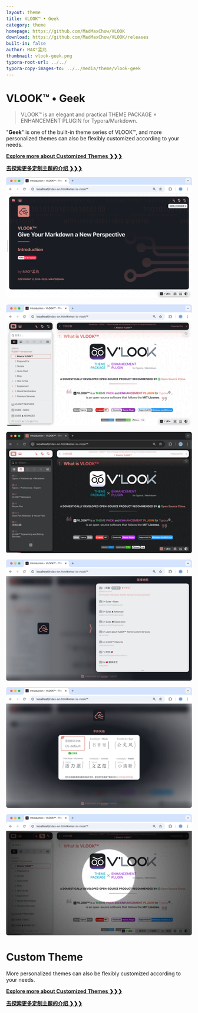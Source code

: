 ```yaml
---
layout: theme
title: VLOOK™ • Geek
category: theme
homepage: https://github.com/MadMaxChow/VLOOK
download: https://github.com/MadMaxChow/VLOOK/releases
built-in: false
author: MAX°孟兆
thumbnail: vlook-geek.png
typora-root-url: ../../
typora-copy-images-to: ../../media/theme/vlook-geek
---
```


# VLOOK™ • Geek

> VLOOK™ is an elegant and practical THEME PACKAGE × ENHANCEMENT PLUGIN for Typora/Markdown.



"**Geek**" is one of the built-in theme series of VLOOK™, and more personalized themes can also be flexibly customized according to your needs.



[**Explore more about Customized Themes ❯❯❯**](https://vlook-doc.pages.dev/vip-en)

[**去探索更多定制主题的介绍 ❯❯❯**](https://vlook-doc.pages.dev/vip)



![vlook-theme-preview-01](/media/theme/vlook-geek/preview-01.png)

![vlook-theme-preview-02](/media/theme/vlook-geek/preview-02.png)

![vlook-theme-preview-03](/media/theme/vlook-geek/preview-03.png)

![vlook-theme-preview-04](/media/theme/vlook-geek/preview-04.png)

![vlook-theme-preview-05](/media/theme/vlook-geek/preview-05.png)

![vlook-theme-preview-05](/media/theme/vlook-geek/preview-06.png)

# Custom Theme

More personalized themes can also be flexibly customized according to your needs.



[**Explore more about Customized Themes ❯❯❯**](https://vlook-doc.pages.dev/vip-en)

[**去探索更多定制主题的介绍 ❯❯❯**](https://vlook-doc.pages.dev/vip)


